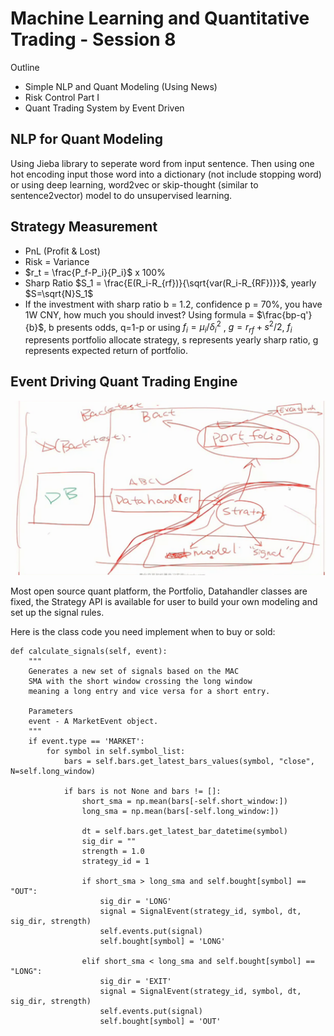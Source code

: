 ﻿# Machine Learning and Quantitative Trading - Session 8
Outline
- Simple NLP and Quant Modeling (Using News)
- Risk Control Part I
- Quant Trading System by Event Driven

## NLP for Quant Modeling
Using Jieba library to seperate word from input sentence. Then using one hot encoding input those word into a dictionary (not include stopping word) or using deep learning, word2vec or skip-thought (similar to sentence2vector) model to do unsupervised learning. 

## Strategy Measurement
- PnL (Profit & Lost)
- Risk = Variance
- $r_t = \frac{P_f-P_i}{P_i}$ x 100%
- Sharp Ratio $S_1 = \frac{E(R_i-R_{rf})}{\sqrt{var(R_i-R_{RF})}}$, yearly $S=\sqrt{N}S_1$
- If the investment with sharp ratio b = 1.2, confidence p = 70%, you have 1W CNY, how much you should invest? Using formula = $\frac{bp-q'}{b}$, b presents odds, q=1-p or using
   $f_i=\mu_i/\delta_i^2$ , $g=r_{rf}+s^2/2$, $f_i$ represents portfolio allocate strategy, s represents yearly sharp ratio, g represents expected return of portfolio.

## Event Driving Quant Trading Engine
![Quant Trading Engine Structure](https://github.com/yanzhang422/Quant/blob/master/ML_Trading/Session%208/IMG/Simple%20Quant%20Trading%20Engine%20Structure.PNG)

Most open source quant platform, the Portfolio, Datahandler classes are fixed, the Strategy API is available for user to build your own modeling and set up the signal rules.

Here is the class code you need implement when to buy or sold:

    def calculate_signals(self, event):
        """
        Generates a new set of signals based on the MAC
        SMA with the short window crossing the long window
        meaning a long entry and vice versa for a short entry.    

        Parameters
        event - A MarketEvent object. 
        """
        if event.type == 'MARKET':
            for symbol in self.symbol_list:
                bars = self.bars.get_latest_bars_values(symbol, "close", N=self.long_window)               

                if bars is not None and bars != []:
                    short_sma = np.mean(bars[-self.short_window:])
                    long_sma = np.mean(bars[-self.long_window:])

                    dt = self.bars.get_latest_bar_datetime(symbol)
                    sig_dir = ""
                    strength = 1.0
                    strategy_id = 1

                    if short_sma > long_sma and self.bought[symbol] == "OUT":
                        sig_dir = 'LONG'
                        signal = SignalEvent(strategy_id, symbol, dt, sig_dir, strength)
                        self.events.put(signal)
                        self.bought[symbol] = 'LONG'

                    elif short_sma < long_sma and self.bought[symbol] == "LONG":
                        sig_dir = 'EXIT'
                        signal = SignalEvent(strategy_id, symbol, dt, sig_dir, strength)
                        self.events.put(signal)
                        self.bought[symbol] = 'OUT'

